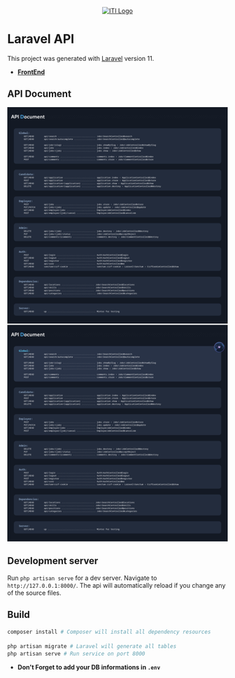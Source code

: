 <p align="center">
  <a href="https://iti.gov.eg/" target="_blank" rel="noopener noreferrer">
    <img width="150" src="https://shamra-academia.com/uploads/publishers/logoc1ee0a1961b28b92869f371af51313da.png" alt="ITI Logo">
  </a>
</p>

# Laravel API

This project was generated with [Laravel](https://laravel.com/docs) version 11.

- **[FrontEnd](https://github.com/TarekHesham/Laravel_Project)**

## API Document

<div align="center">

![document](./Resources/document.png)
![documentHover](./Resources/documentHover.png)

</div>

## Development server

Run `php artisan serve` for a dev server. Navigate to `http://127.0.0.1:8000/`. The api will automatically reload if you change any of the source files.

## Build
```bash
composer install # Composer will install all dependency resources

php artisan migrate # Laravel will generate all tables
php artisan serve # Run service on port 8000
```
- **Don't Forget to add your DB informations in `.env`**
